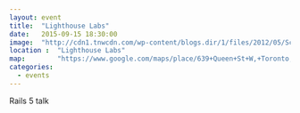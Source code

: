 ```yaml
---
layout: event
title:  "Lighthouse Labs"
date:   2015-09-15 18:30:00
image:  "http://cdn1.tnwcdn.com/wp-content/blogs.dir/1/files/2012/05/Screen-Shot-2012-05-13-at-10.31.13-PM.png"
location :  "Lighthouse Labs"
map:        "https://www.google.com/maps/place/639+Queen+St+W,+Toronto,+ON+M5V+2B7,+Canada/@43.6470538,-79.4034098,17z/data=!3m1!4b1!4m2!3m1!1s0x882b34e75a8ed391:0x3ba02d5541621b04?hl=en"
categories:
  - events
---
```

Rails 5 talk
